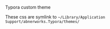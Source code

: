 Typora custom theme

These css are symlink to `~/Library/Application Support/abnerworks.Typora/themes/`